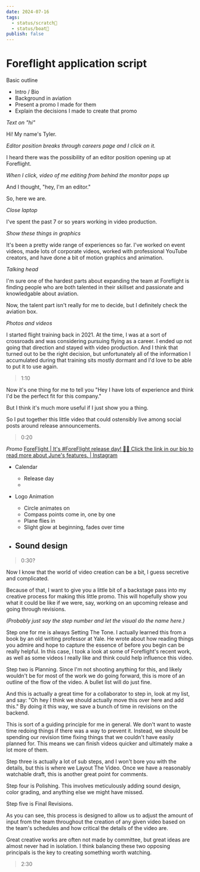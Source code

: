 ```yaml
---
date: 2024-07-16
tags:
  - status/scratch📝
  - status/boat🚤
publish: false
---
```

# Foreflight application script

Basic outline
- Intro / Bio
- Background in aviation
- Present a promo I made for them
- Explain the decisions I made to create that promo



*Text on "hi"*

Hi! My name's Tyler. 

*Editor position breaks through careers page and I click on it.*

I heard there was the possibility of an editor position opening up at Foreflight. 

*When I click, video of me editing from behind the monitor pops up*

And I thought, "hey, I'm an editor."

So, here we are. 

*Close laptop*


I've spent the past 7 or so years working in video production.

*Show these things in graphics*

It's been a pretty wide range of experiences so far. I've worked on event videos, made lots of corporate videos, worked with professional YouTube creators, and have done a bit of motion graphics and animation. 

*Talking head*

I'm sure one of the hardest parts about expanding the team at Foreflight is finding people who are both talented in their skillset and passionate and knowledgable about aviation. 

Now, the talent part isn't really for me to decide, but I definitely check the aviation box.

*Photos and videos*

I started flight training back in 2021. At the time, I was at a sort of crossroads and was considering pursuing flying as a career. I ended up not going that direction and stayed with video production. And I think that turned out to be the right decision, but unfortunately all of the information I accumulated during that training sits mostly dormant and I'd love to be able to put it to use again.

> 1:10


Now it's one thing for me to tell you "Hey I have lots of experience and think I'd be the perfect fit for this company."

But I think it's much more useful if I just show you a thing. 

So I put together this little video that could ostensibly live among social posts around release announcements.

> 0:20


*Promo*
[ForeFlight | It's #ForeFlight release day! 📱🎉 Click the link in our bio to read more about June's features. | Instagram](https://www.instagram.com/p/C8nN3O0OdGf/?img_index=3)

- Calendar
	- Release day
	- 

- Logo Animation
	- Circle animates on
	- Compass points come in, one by one
	- Plane flies in
	- Slight glow at beginning, fades over time

- Sound design
	- 



> 0:30?


Now I know that the world of video creation can be a bit, I guess secretive and complicated.

Because of that, I want to give you a little bit of a backstage pass into my creative process for making this little promo. This will hopefully show you what it could be like if we were, say, working on an upcoming release and going through revisions. 

*(Probably just say the step number and let the visual do the name here.)*

Step one for me is always Setting The Tone. I actually learned this from a book by an old writing professor at Yale. He wrote about how reading things you admire and hope to capture the essence of before you begin can be really helpful. In this case, I took a look at some of Foreflight's recent work, as well as some videos I really like and think could help influence this video.

Step two is Planning. Since I'm not shooting anything for this, and likely wouldn't be for most of the work we do going forward, this is more of an outline of the flow of the video. A bullet list will do just fine.

And this is actually a great time for a collaborator to step in, look at my list, and say: "Oh hey I think we should actually move this over here and add this."
By doing it this way, we save a bunch of time in revisions on the backend. 

This is sort of a guiding principle for me in general. We don't want to waste time redoing things if there was a way to prevent it. Instead, we should be spending our revision time fixing things that we couldn't have easily planned for. This means we can finish videos quicker and ultimately make a lot more of them.


Step three is actually a lot of sub steps, and I won't bore you with the details, but this is where we Layout The Video. Once we have a reasonably watchable draft, this is another great point for comments.

Step four is Polishing. This involves meticulously adding sound design, color grading, and anything else we might have missed. 

Step five is Final Revisions.


As you can see, this process is designed to allow us to adjust the amount of input from the team throughout the creation of any given video based on the team's schedules and how critical the details of the video are. 

Great creative works are often not made by committee, but great ideas are almost never had in isolation. I think balancing these two opposing principals is the key to creating something worth watching.

> 2:30

 

